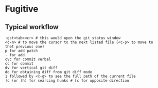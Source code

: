 # Fugitive

## Typical workflow

    :gst<tab><cr> # this would open the git status window
    <c-n> # to move the cursor to the next listed file (<c-p> to move to thet previous one)
    p for add patch
    - for add
    cvc for commit verbal
    cc for commit
    dv for vertical git diff
    do for obtaining diff from git diff mode
    1 followed by <c-g> to see the full path of the current file
    ]c (or ]h) for searcing hunks # [c for opposite direction


